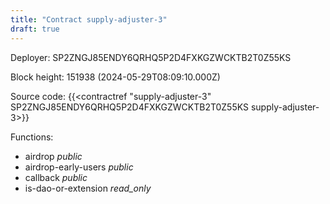 ```yaml
---
title: "Contract supply-adjuster-3"
draft: true
---
```

Deployer: SP2ZNGJ85ENDY6QRHQ5P2D4FXKGZWCKTB2T0Z55KS


 



Block height: 151938 (2024-05-29T08:09:10.000Z)

Source code: {{<contractref "supply-adjuster-3" SP2ZNGJ85ENDY6QRHQ5P2D4FXKGZWCKTB2T0Z55KS supply-adjuster-3>}}

Functions:

* airdrop _public_
* airdrop-early-users _public_
* callback _public_
* is-dao-or-extension _read_only_
